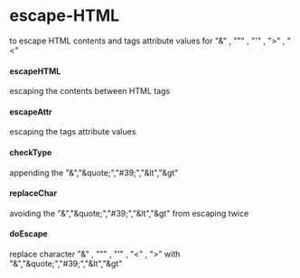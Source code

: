 # escape-HTML
to escape HTML contents and tags attribute values for "&" , """ , "'" , ">" , "<"

#### escapeHTML
escaping the contents between HTML tags

#### escapeAttr
escaping the tags attribute values

#### checkType
appending the "&amp;","&quote;","#39;","&lt","&gt"

#### replaceChar
avoiding the "&amp;","&quote;","#39;","&lt","&gt" from escaping twice

#### doEscape
replace character "&" , """ , "'" , "<" , ">" with "&amp;","&quote;","#39;","&lt","&gt"
